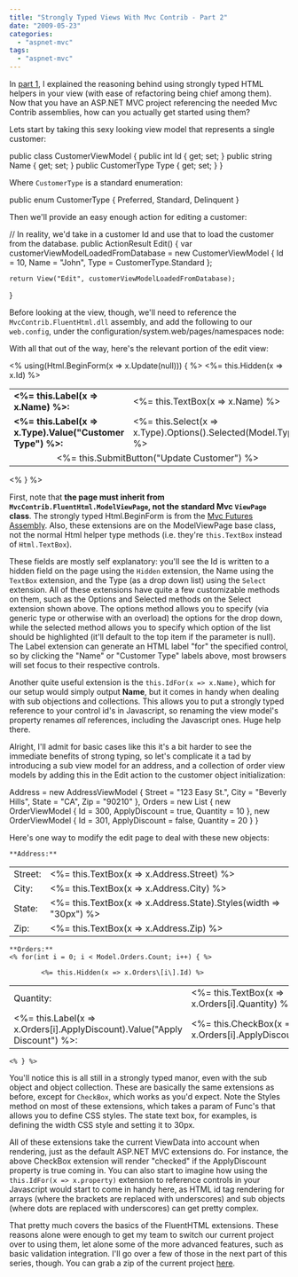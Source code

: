 ```yaml
---
title: "Strongly Typed Views With Mvc Contrib - Part 2"
date: "2009-05-23"
categories: 
  - "aspnet-mvc"
tags: 
  - "aspnet-mvc"
---
```


In [part 1](http://darrell.mozingo.net/2009/04/30/strongly-typed-views-with-mvc-contrib-part-1/), I explained the reasoning behind using strongly typed HTML helpers in your view (with ease of refactoring being chief among them). Now that you have an ASP.NET MVC project referencing the needed Mvc Contrib assemblies, how can you actually get started using them?

Lets start by taking this sexy looking view model that represents a single customer:

public class CustomerViewModel
{
	public int Id { get; set; }
	public string Name { get; set; }
	public CustomerType Type { get; set; }
}

Where `CustomerType` is a standard enumeration:

public enum CustomerType
{
	Preferred,
	Standard,
	Delinquent
}

Then we'll provide an easy enough action for editing a customer:

// In reality, we'd take in a customer Id and use that to load the customer from the database.
public ActionResult Edit()
{
	var customerViewModelLoadedFromDatabase = new CustomerViewModel
	                                          	{
	                                          		Id = 10,
	                                          		Name = "John",
                                                    		Type = CustomerType.Standard
	                                          	};

	return View("Edit", customerViewModelLoadedFromDatabase);
}

Before looking at the view, though, we'll need to reference the `MvcContrib.FluentHtml.dll` assembly, and add the following to our `web.config`, under the configuration/system.web/pages/namespaces node:

With all that out of the way, here's the relevant portion of the edit view:

<% using(Html.BeginForm(x => x.Update(null))) { %>
	<%= this.Hidden(x => x.Id) %>

	

<table>
		<tbody><tr>
			<td><b>&lt;%= this.Label(x =&gt; x.Name) %&gt;:
			</b></td><td>&lt;%= this.TextBox(x =&gt; x.Name) %&gt;</td>
		</tr>
		<tr>
			<td><b>&lt;%= this.Label(x =&gt; x.Type).Value("Customer Type") %&gt;:</b></td>
			<td>&lt;%= this.Select(x =&gt; x.Type).Options<customertype>().Selected(Model.Type) %&gt;</customertype></td>
		</tr>
		<tr>
			<td colspan="2" align="center">
				&lt;%= this.SubmitButton("Update Customer") %&gt;
			</td>
		</tr>
	</tbody></table>

<% } %> 

First, note that **the page must inherit from `MvcContrib.FluentHtml.ModelViewPage`, not the standard Mvc `ViewPage` class**. The strongly typed Html.BeginForm is from the [Mvc Futures Assembly](http://www.asp.net/mvc/download/). Also, these extensions are on the ModelViewPage base class, not the normal Html helper type methods (i.e. they're `this.TextBox` instead of `Html.TextBox`).

These fields are mostly self explanatory: you'll see the Id is written to a hidden field on the page using the `Hidden` extension, the Name using the `TextBox` extension, and the Type (as a drop down list) using the `Select` extension. All of these extensions have quite a few customizable methods on them, such as the Options and Selected methods on the Select extension shown above. The options method allows you to specify (via generic type or otherwise with an overload) the options for the drop down, while the selected method allows you to specify which option of the list should be highlighted (it'll default to the top item if the parameter is null). The Label extension can generate an HTML label "for" the specified control, so by clicking the "Name" or "Customer Type" labels above, most browsers will set focus to their respective controls.

Another quite useful extension is the `this.IdFor(x => x.Name)`, which for our setup would simply output **Name**, but it comes in handy when dealing with sub objections and collections. This allows you to put a strongly typed reference to your control id's in Javascript, so renaming the view model's property renames _all_ references, including the Javascript ones. Huge help there.

Alright, I'll admit for basic cases like this it's a bit harder to see the immediate benefits of strong typing, so let's complicate it a tad by introducing a sub view model for an address, and a collection of order view models by adding this in the Edit action to the customer object initialization:

Address = new AddressViewModel
          	{
          		Street = "123 Easy St.",
          		City = "Beverly Hills",
          		State = "CA",
          		Zip = "90210"
          	},
Orders = new List {
         		new OrderViewModel
         			{
					Id = 300,
         				ApplyDiscount = true,
         				Quantity = 10
         			},
         		new OrderViewModel
         			{
					Id = 301,
         				ApplyDiscount = false,
         				Quantity = 20
         			}
         	} 

Here's one way to modify the edit page to deal with these new objects:

	**Address:**
	
		

<table>
			<tbody><tr>
				<td>Street:</td>
				<td>&lt;%= this.TextBox(x =&gt; x.Address.Street) %&gt;</td>
			</tr>
			<tr>
				<td>City:</td>
				<td>&lt;%= this.TextBox(x =&gt; x.Address.City) %&gt;</td>
			</tr>
			<tr>
				<td>State:</td>
				<td>&lt;%= this.TextBox(x =&gt; x.Address.State).Styles(width =&gt; "30px") %&gt;</td>
			</tr>
			<tr>
				<td>Zip:</td>
				<td>&lt;%= this.TextBox(x =&gt; x.Address.Zip) %&gt;</td>
			</tr>
		</tbody></table>

	


	**Orders:**
	<% for(int i = 0; i < Model.Orders.Count; i++) { %>
		
			<%= this.Hidden(x => x.Orders\[i\].Id) %>
			

<table>
				<tbody><tr>
					<td>Quantity:</td>
					<td>&lt;%= this.TextBox(x =&gt; x.Orders[i].Quantity) %&gt;</td>
				</tr>
				<tr>
					<td>&lt;%= this.Label(x =&gt; x.Orders[i].ApplyDiscount).Value("Apply Discount") %&gt;:</td>
					<td>&lt;%= this.CheckBox(x =&gt; x.Orders[i].ApplyDiscount)%&gt;</td>
				</tr>
			</tbody></table>

		
	<% } %>

You'll notice this is all still in a strongly typed manor, even with the sub object and object collection. These are basically the same extensions as before, except for `CheckBox`, which works as you'd expect. Note the Styles method on most of these extensions, which takes a param of Func's that allows you to define CSS styles. The state text box, for examples, is defining the width CSS style and setting it to 30px.

All of these extensions take the current ViewData into account when rendering, just as the default ASP.NET MVC extensions do. For instance, the above CheckBox extension will render "checked" if the ApplyDiscount property is true coming in. You can also start to imagine how using the `this.IdFor(x => x.property)` extension to reference controls in your Javascript would start to come in handy here, as HTML id tag rendering for arrays (where the brackets are replaced with underscores) and sub objects (where dots are replaced with underscores) can get pretty complex.

That pretty much covers the basics of the FluentHTML extensions. These reasons alone were enough to get my team to switch our current project over to using them, let alone some of the more advanced features, such as basic validation integration. I'll go over a few of those in the next part of this series, though. You can grab a zip of the current project [here](http://darrell.mozingo.net/wp-content/uploads/2009/05/MvcContribFluentHtml.zip).
